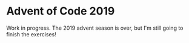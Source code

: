# Advent of Code 2019

Work in progress. The 2019 advent season is over, but I'm still going to finish the exercises! 
